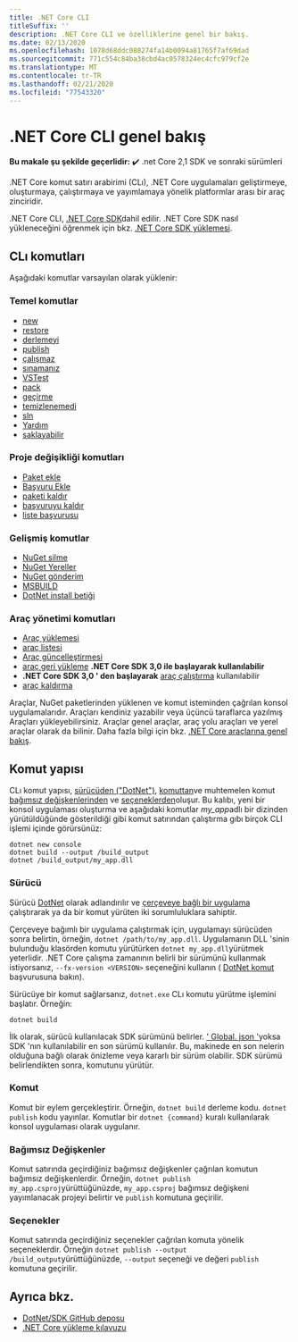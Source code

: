 ```yaml
---
title: .NET Core CLI
titleSuffix: ''
description: .NET Core CLI ve özelliklerine genel bir bakış.
ms.date: 02/13/2020
ms.openlocfilehash: 1078d68ddc088274fa14b0094a81765f7af69dad
ms.sourcegitcommit: 771c554c84ba38cbd4ac0578324ec4cfc979cf2e
ms.translationtype: MT
ms.contentlocale: tr-TR
ms.lasthandoff: 02/21/2020
ms.locfileid: "77543320"
---
```

# <a name="net-core-cli-overview"></a>.NET Core CLI genel bakış

**Bu makale şu şekilde geçerlidir:** ✔️ .net Core 2,1 SDK ve sonraki sürümleri

.NET Core komut satırı arabirimi (CLı), .NET Core uygulamaları geliştirmeye, oluşturmaya, çalıştırmaya ve yayımlamaya yönelik platformlar arası bir araç zinciridir.

.NET Core CLI, [.NET Core SDK](../sdk.md)dahil edilir. .NET Core SDK nasıl yükleneceğini öğrenmek için bkz. [.NET Core SDK yüklemesi](../install/sdk.md).

## <a name="cli-commands"></a>CLı komutları

Aşağıdaki komutlar varsayılan olarak yüklenir:

### <a name="basic-commands"></a>Temel komutlar

- [new](dotnet-new.md)
- [restore](dotnet-restore.md)
- [derlemeyi](dotnet-build.md)
- [publish](dotnet-publish.md)
- [çalışmaz](dotnet-run.md)
- [sınamanız](dotnet-test.md)
- [VSTest](dotnet-vstest.md)
- [pack](dotnet-pack.md)
- [geçirme](dotnet-migrate.md)
- [temizlenemedi](dotnet-clean.md)
- [sln](dotnet-sln.md)
- [Yardım](dotnet-help.md)
- [saklayabilir](dotnet-store.md)

### <a name="project-modification-commands"></a>Proje değişikliği komutları

- [Paket ekle](dotnet-add-package.md)
- [Başvuru Ekle](dotnet-add-reference.md)
- [paketi kaldır](dotnet-remove-package.md)
- [başvuruyu kaldır](dotnet-remove-reference.md)
- [liste başvurusu](dotnet-list-reference.md)

### <a name="advanced-commands"></a>Gelişmiş komutlar

- [NuGet silme](dotnet-nuget-delete.md)
- [NuGet Yereller](dotnet-nuget-locals.md)
- [NuGet gönderim](dotnet-nuget-push.md)
- [MSBUILD](dotnet-msbuild.md)
- [DotNet install betiği](dotnet-install-script.md)

### <a name="tool-management-commands"></a>Araç yönetimi komutları

- [Araç yüklemesi](dotnet-tool-install.md)
- [araç listesi](dotnet-tool-list.md)
- [Araç güncelleştirmesi](dotnet-tool-update.md)
- [araç geri yükleme](global-tools.md#install-a-local-tool) **.NET Core SDK 3,0 ile başlayarak kullanılabilir**
- **.NET Core SDK 3,0 ' den başlayarak** [araç çalıştırma](global-tools.md#invoke-a-local-tool) kullanılabilir
- [araç kaldırma](dotnet-tool-uninstall.md)

Araçlar, NuGet paketlerinden yüklenen ve komut isteminden çağrılan konsol uygulamalarıdır. Araçları kendiniz yazabilir veya üçüncü taraflarca yazılmış Araçları yükleyebilirsiniz. Araçlar genel araçlar, araç yolu araçları ve yerel araçlar olarak da bilinir. Daha fazla bilgi için bkz. [.NET Core araçlarına genel bakış](global-tools.md).

## <a name="command-structure"></a>Komut yapısı

CLı komut yapısı, [sürücüden ("DotNet")](#driver), [komuttan](#command)ve muhtemelen komut [bağımsız değişkenlerinden](#arguments) ve [seçeneklerden](#options)oluşur. Bu kalıbı, yeni bir konsol uygulaması oluşturma ve aşağıdaki komutlar *my_app*adlı bir dizinden yürütüldüğünde gösterildiği gibi komut satırından çalıştırma gıbı birçok CLI işlemi içinde görürsünüz:

```dotnetcli
dotnet new console
dotnet build --output /build_output
dotnet /build_output/my_app.dll
```

### <a name="driver"></a>Sürücü

Sürücü [DotNet](dotnet.md) olarak adlandırılır ve [çerçeveye bağlı bir uygulama](../deploying/index.md) çalıştırarak ya da bir komut yürüten iki sorumluluklara sahiptir. 

Çerçeveye bağımlı bir uygulama çalıştırmak için, uygulamayı sürücüden sonra belirtin, örneğin, `dotnet /path/to/my_app.dll`. Uygulamanın DLL 'sinin bulunduğu klasörden komutu yürütürken `dotnet my_app.dll`yürütmek yeterlidir. .NET Core çalışma zamanının belirli bir sürümünü kullanmak istiyorsanız, `--fx-version <VERSION>` seçeneğini kullanın ( [DotNet komut](dotnet.md) başvurusuna bakın).

Sürücüye bir komut sağlarsanız, `dotnet.exe` CLı komutu yürütme işlemini başlatır. Örneğin:

```dotnetcli
dotnet build
```

İlk olarak, sürücü kullanılacak SDK sürümünü belirler. [' Global. json '](global-json.md)yoksa SDK 'nın kullanılabilir en son sürümü kullanılır. Bu, makinede en son nelerin olduğuna bağlı olarak önizleme veya kararlı bir sürüm olabilir.  SDK sürümü belirlendikten sonra, komutunu yürütür.

### <a name="command"></a>Komut

Komut bir eylem gerçekleştirir. Örneğin, `dotnet build` derleme kodu. `dotnet publish` kodu yayınlar. Komutlar bir `dotnet {command}` kuralı kullanılarak konsol uygulaması olarak uygulanır.

### <a name="arguments"></a>Bağımsız Değişkenler

Komut satırında geçirdiğiniz bağımsız değişkenler çağrılan komutun bağımsız değişkenlerdir. Örneğin, `dotnet publish my_app.csproj`yürüttüğünüzde, `my_app.csproj` bağımsız değişkeni yayımlanacak projeyi belirtir ve `publish` komutuna geçirilir.

### <a name="options"></a>Seçenekler

Komut satırında geçirdiğiniz seçenekler çağrılan komuta yönelik seçeneklerdir. Örneğin `dotnet publish --output /build_output`yürüttüğünüzde, `--output` seçeneği ve değeri `publish` komutuna geçirilir.

## <a name="see-also"></a>Ayrıca bkz.

- [DotNet/SDK GitHub deposu](https://github.com/dotnet/sdk/)
- [.NET Core yükleme kılavuzu](../install/sdk.md)
